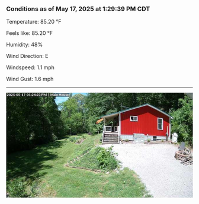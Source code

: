 ### Conditions as of May 17, 2025 at 1:29:39 PM CDT 

Temperature: 85.20 &deg;F

Feels like: 85.20 &deg;F

Humidity: 48%

Wind Direction: E

Windspeed: 1.1 mph

Wind Gust: 1.6 mph

---

<img src="./images/latest.jpeg"/>

